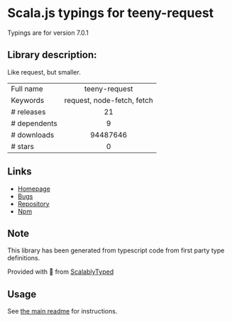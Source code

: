 
# Scala.js typings for teeny-request

Typings are for version 7.0.1

## Library description:
Like request, but smaller.

|                    |                 |
| ------------------ | :-------------: |
| Full name          | teeny-request |
| Keywords           | request, node-fetch, fetch |
| # releases         | 21 |
| # dependents       | 9 |
| # downloads        | 94487646 |
| # stars            | 0 |

## Links
- [Homepage](https://github.com/googleapis/teeny-request#readme)
- [Bugs](https://github.com/googleapis/teeny-request/issues)
- [Repository](https://github.com/googleapis/teeny-request)
- [Npm](https://www.npmjs.com/package/teeny-request)
    


## Note
This library has been generated from typescript code from first party type definitions.

Provided with :purple_heart: from [ScalablyTyped](https://github.com/oyvindberg/ScalablyTyped)

## Usage
See [the main readme](../../readme.md) for instructions.



